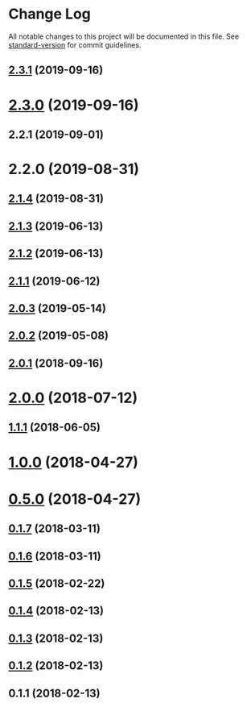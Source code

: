 # Change Log

All notable changes to this project will be documented in this file. See [standard-version](https://github.com/conventional-changelog/standard-version) for commit guidelines.

<a name="2.3.1"></a>
## [2.3.1](https://github.com/rocketbase-io/generator-spring-rest-commons/compare/v2.3.0...v2.3.1) (2019-09-16)



<a name="2.3.0"></a>
# [2.3.0](https://github.com/rocketbase-io/generator-spring-rest-commons/compare/v2.1.4...v2.3.0) (2019-09-16)



<a name="2.2.1"></a>
## 2.2.1 (2019-09-01)



<a name="2.2.0"></a>
# 2.2.0 (2019-08-31)



<a name="2.1.4"></a>
## [2.1.4](https://github.com/rocketbase-io/generator-spring-rest-commons/compare/v2.1.3...v2.1.4) (2019-08-31)



<a name="2.1.3"></a>
## [2.1.3](https://github.com/rocketbase-io/generator-spring-rest-commons/compare/v2.1.2...v2.1.3) (2019-06-13)



<a name="2.1.2"></a>
## [2.1.2](https://github.com/rocketbase-io/generator-spring-rest-commons/compare/v2.1.1...v2.1.2) (2019-06-13)



<a name="2.1.1"></a>
## [2.1.1](https://github.com/rocketbase-io/generator-spring-rest-commons/compare/v2.0.3...v2.1.1) (2019-06-12)



<a name="2.0.3"></a>
## [2.0.3](https://github.com/rocketbase-io/generator-spring-rest-commons/compare/v2.0.2...v2.0.3) (2019-05-14)



<a name="2.0.2"></a>
## [2.0.2](https://github.com/rocketbase-io/generator-spring-rest-commons/compare/v2.0.1...v2.0.2) (2019-05-08)



<a name="2.0.1"></a>
## [2.0.1](https://github.com/rocketbase-io/generator-spring-rest-commons/compare/v2.0.0...v2.0.1) (2018-09-16)



<a name="2.0.0"></a>
# [2.0.0](https://github.com/rocketbase-io/generator-spring-rest-commons/compare/v1.1.1...v2.0.0) (2018-07-12)



<a name="1.1.1"></a>
## [1.1.1](https://github.com/rocketbase-io/generator-spring-rest-commons/compare/v1.0.0...v1.1.1) (2018-06-05)



<a name="1.0.0"></a>
# [1.0.0](https://github.com/rocketbase-io/generator-spring-rest-commons/compare/v0.5.0...v1.0.0) (2018-04-27)



<a name="0.5.0"></a>
# [0.5.0](https://github.com/rocketbase-io/generator-spring-rest-commons/compare/v0.1.7...v0.5.0) (2018-04-27)



<a name="0.1.7"></a>
## [0.1.7](https://github.com/rocketbase-io/generator-spring-rest-commons/compare/v0.1.6...v0.1.7) (2018-03-11)



<a name="0.1.6"></a>
## [0.1.6](https://github.com/rocketbase-io/generator-spring-rest-commons/compare/v0.1.5...v0.1.6) (2018-03-11)



<a name="0.1.5"></a>
## [0.1.5](https://github.com/rocketbase-io/generator-spring-rest-commons/compare/v0.1.4...v0.1.5) (2018-02-22)



<a name="0.1.4"></a>
## [0.1.4](https://github.com/rocketbase-io/generator-spring-rest-commons/compare/v0.1.3...v0.1.4) (2018-02-13)



<a name="0.1.3"></a>
## [0.1.3](https://github.com/rocketbase-io/generator-spring-rest-commons/compare/v0.1.2...v0.1.3) (2018-02-13)



<a name="0.1.2"></a>
## [0.1.2](https://github.com/rocketbase-io/generator-spring-rest-commons/compare/v0.1.1...v0.1.2) (2018-02-13)



<a name="0.1.1"></a>
## 0.1.1 (2018-02-13)

